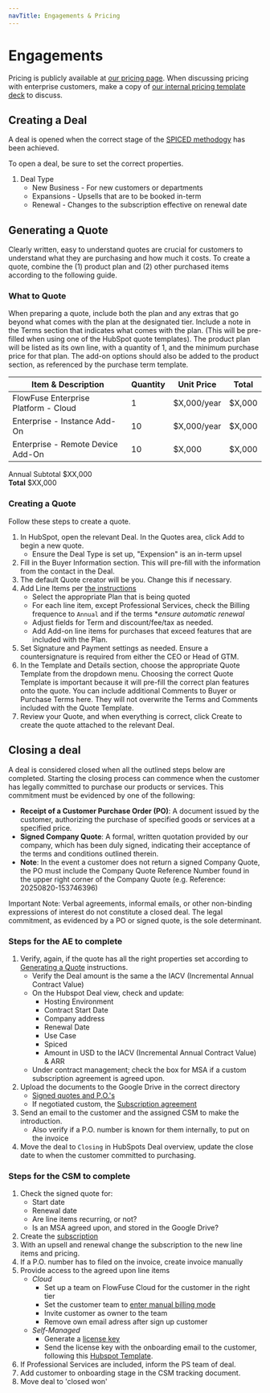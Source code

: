 ```yaml
---
navTitle: Engagements & Pricing
---
```


# Engagements

Pricing is publicly available at [our pricing page](/pricing/). When discussing
pricing with enterprise customers, make a copy of
[our internal pricing template deck](https://docs.google.com/presentation/d/1imkh98wth0naYhXfTEXEXPJAIy2pK3HPvWQ1BsujipY/)
to discuss.

## Creating a Deal

A deal is opened when the correct stage of the
[SPICED methodogy](https://docs.google.com/spreadsheets/d/1WKz_ll6bLxkkRlZ4K94Va1laGksHXleo8Pnv0aB08lU/)
has been achieved.

To open a deal, be sure to set the correct properties.

1. Deal Type
   - New Business - For new customers or departments
   - Expansions - Upsells that are to be booked in-term
   - Renewal - Changes to the subscription effective on renewal date

## Generating a Quote

Clearly written, easy to understand quotes are crucial for customers to
understand what they are purchasing and how much it costs. To create a quote,
combine the (1) product plan and (2) other purchased items according to the
following guide.

### What to Quote

When preparing a quote, include both the plan and any extras that go beyond what
comes with the plan at the designated tier. Include a note in the Terms section
that indicates what comes with the plan. (This will be pre-filled when using one
of the HubSpot quote templates). The product plan will be listed as its own
line, with a quantity of 1, and the minimum purchase price for that plan. The
add-on options should also be added to the product section, as referenced by the
purchase term template.

| Item & Description                   | Quantity | Unit Price  | Total  |
| ------------------------------------ | -------- | ----------- | ------ |
| FlowFuse Enterprise Platform - Cloud | 1        | $X,000/year | $X,000 |
| Enterprise - Instance Add-On         | 10       | $X,000/year | $X,000 |
| Enterprise - Remote Device Add-On    | 10       | $X,000      | $X,000 |

Annual Subtotal	 $XX,000\
**Total** $XX,000

### Creating a Quote

Follow these steps to create a quote.

1. In HubSpot, open the relevant Deal. In the Quotes area, click Add to begin a
   new quote.
   - Ensure the Deal Type is set up, "Expension" is an in-term upsel
2. Fill in the Buyer Information section. This will pre-fill with the
   information from the contact in the Deal.
3. The default Quote creator will be you. Change this if necessary.
4. Add Line Items per
   [the instructions](/handbook/sales/engagements/#what-to-quote)
   - Select the appropriate Plan that is being quoted
   - For each line item, except Professional Services, check the Billing
     frequence to `Annual` and if the terms *_ensure automatic renewal_
   - Adjust fields for Term and discount/fee/tax as needed.
   - Add Add-on line items for purchases that exceed features that are included
     with the Plan.
5. Set Signature and Payment settings as needed. Ensure a countersignature is
   required from either the CEO or Head of GTM.
6. In the Template and Details section, choose the appropriate Quote Template
   from the dropdown menu. Choosing the correct Quote Template is important
   because it will pre-fill the correct plan features onto the quote. You can
   include additional Comments to Buyer or Purchase Terms here. They will not
   overwrite the Terms and Comments included with the Quote Template.
7. Review your Quote, and when everything is correct, click Create to create the
   quote attached to the relevant Deal.

## Closing a deal

A deal is considered closed when all the outlined steps below are completed.
Starting the closing process can commence when the customer has legally
committed to purchase our products or services. This commitment must be
evidenced by one of the following:

- **Receipt of a Customer Purchase Order (PO)**: A document issued by the
  customer, authorizing the purchase of specified goods or services at a
  specified price.
- **Signed Company Quote**: A formal, written quotation provided by our company,
  which has been duly signed, indicating their acceptance of the terms and
  conditions outlined therein.
- **Note**: In the event a customer does not return a signed Company Quote,
  the PO must include the Company Quote Reference Number found in the upper
  right corner of the Company Quote (e.g. Reference: 20250820-153746396)

Important Note: Verbal agreements, informal emails, or other non-binding
expressions of interest do not constitute a closed deal. The legal commitment,
as evidenced by a PO or signed quote, is the sole determinant.

### Steps for the AE to complete

1. Verify, again, if the quote has all the right properties set according to
   [Generating a Quote](#generating-a-quote) instructions.
   - Verify the Deal amount is the same a the IACV (Incremental Annual Contract
     Value)
   - On the Hubspot Deal view, check and update:
     - Hosting Environment
     - Contract Start Date
     - Company address
     - Renewal Date
     - Use Case
     - Spiced
     - Amount in USD to the IACV (Incremental Annual Contract Value) & ARR
   - Under contract management; check the box for MSA if a custom subscription
     agreement is agreed upon.
1. Upload the documents to the Google Drive in the correct directory
   - [Signed quotes and P.O.'s](https://drive.google.com/drive/folders/1Nb3UqFiE56ymgQnyfkDKHMAe6L3akNzQ)
   - If negotiated custom, the
     [Subscription agreement](https://drive.google.com/drive/folders/1h6jBvkJ2oDrBL7jw751RfAzBKkkprKDc)
1. Send an email to the customer and the assigned CSM to make the introduction.
   - Also verify if a P.O. number is known for them internally, to put on the
     invoice
1. Move the deal to `Closing` in HubSpots Deal overview, update the close date
   to when the customer committed to purchasing.

### Steps for the CSM to complete

1. Check the signed quote for:
   - Start date
   - Renewal date
   - Are line items recurring, or not?
   - Is an MSA agreed upon, and stored in the Google Drive?
1. Create the
   [subscription](/handbook/operations/billing/#creating-a-subscription)
1. With an upsell and renewal change the subscription to the new line items and pricing.
1. If a P.O. number has to filed on the invoice, create invoice manually
1. Provide access to the agreed upon line items
   - _Cloud_
     - Set up a team on FlowFuse Cloud for the customer in the right tier
     - Set the customer team to
       [enter manual billing mode](/handbook/operations/accounts/#internal-teams-and-contracted-revenue)
     - Invite customer as owner to the team
     - Remove own email adress after sign up customer
   - _Self-Managed_
     - Generate a [license key](../sales/meetings/poc.md#generating-a-license)
     - Send the license key with the onboarding email to the customer, following
       this
       [Hubspot Template](https://app-eu1.hubspot.com/templates/26586079/edit/135404737?q=welco&page=1).
1. If Professional Services are included, inform the PS team of deal.
1. Add customer to onboarding stage in the CSM tracking document.
1. Move deal to 'closed won'
